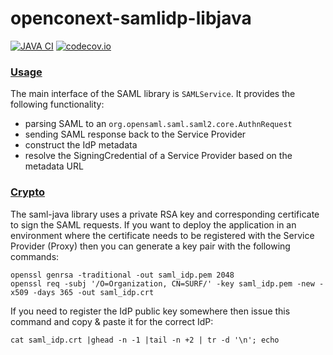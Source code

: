 # openconext-samlidp-libjava
[![JAVA CI](https://github.com/OpenConext/openconext-samlidp-libjava/actions/workflows/actions.yml/badge.svg)](https://github.com/OpenConext/openconext-samlidp-libjava/actions/workflows/actions.yml)
[![codecov.io](https://codecov.io/github/OpenConext/openconext-samlidp-libjava/coverage.svg)](https://codecov.io/github/OpenConext/openconext-samlidp-libjava)

### [Usage](#usage)

The main interface of the SAML library is `SAMLService`. 
It provides the following functionality:
- parsing SAML to an `org.opensaml.saml.saml2.core.AuthnRequest`
- sending SAML response back to the Service Provider
- construct the IdP metadata
- resolve the SigningCredential of a Service Provider based on the metadata URL

### [Crypto](#crypto)

The saml-java library uses a private RSA key and corresponding certificate to sign the SAML requests. If you want to
deploy the application in an environment where the certificate needs to be registered with the Service Provider (Proxy)
then you can generate a key pair with the following commands:
```
openssl genrsa -traditional -out saml_idp.pem 2048
openssl req -subj '/O=Organization, CN=SURF/' -key saml_idp.pem -new -x509 -days 365 -out saml_idp.crt
```
If you need to register the IdP public key somewhere then issue this command and copy & paste it for the correct IdP:
```
cat saml_idp.crt |ghead -n -1 |tail -n +2 | tr -d '\n'; echo
```

